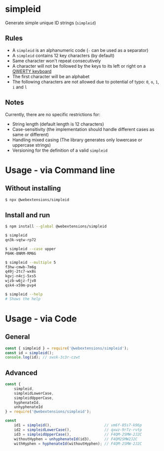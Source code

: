 # simpleid
Generate simple unique ID strings (`simpleid`)

## Rules
* A `simpleid` is an alphanumeric code (`-` can be used as a separator)
* A `simpleid` contains 12 key characters (by default)
* Same character won't repeat consecutively
* A character will not be followed by the keys to its left or right on a [QWERTY keyboard](https://en.wikipedia.org/wiki/QWERTY)
* The first character will be an alphabet
* The following characters are not allowed due to potential of typo: `0`, `o`, `1`, `i` and `l`

## Notes
Currently, there are no specific restrictions for:
* String length (default length is 12 characters)
* Case-sensitivity (the implementation should handle different cases as same or different)
* Handling mixed casing (The library generates only lowercase or uppercase strings)
* Versioning for the definition of a valid `simpleid`

# Usage - via Command line

## Without installing

```sh
$ npx @webextensions/simpleid
```


## Install and run
```sh
$ npm install --global @webextensions/simpleid
```

```sh
$ simpleid
qn3k-vqtw-rp72
```

```sh
$ simpleid --case upper
P6HK-8NRM-RM6G
```

```sh
$ simpleid --multiple 5
f3hw-cmwb-7m6g
q49j-2tc7-wx8s
kgvj-n4cj-5xs5
wjzb-w6jz-fjv8
qsk4-x59m-pvp4
```

```sh
$ simpleid --help
# Shows the help
```

# Usage - via Code

## General
```js
const { simpleid } = require('@webextensions/simpleid');
const id = simpleid();
console.log(id); // swsk-3c3r-czwt
```

## Advanced
```js
const {
    simpleid,
    simpleidLowerCase,
    simpleidUpperCase,
    hyphenateId,
    unhyphenateId
} = require('@webextensions/simpleid');

const
    id1 = simpleid(),                        // vm6f-85s7-k96p
    id2 = simpleidLowerCase(),               // qxwz-9r7z-rvtp
    id3 = simpleidUpperCase(),               // F4QM-2SMW-2J2C
    withoutHyphen = unhyphenateId(id3),      // F4QM2SMW2J2C
    withHyphen = hyphenateId(withoutHyphen); // F4QM-2SMW-2J2C
```
